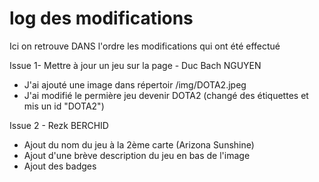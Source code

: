 # log des modifications 
Ici on retrouve DANS l'ordre les modifications qui ont été effectué

Issue 1- Mettre à jour un jeu sur la page - Duc Bach NGUYEN
- J'ai ajouté une image dans répertoir /img/DOTA2.jpeg
- J'ai modifié le permière jeu devenir DOTA2 (changé des étiquettes et mis un id "DOTA2")


Issue 2 - Rezk BERCHID
- Ajout du nom du jeu à la 2ème carte (Arizona Sunshine)
- Ajout d'une brève description du jeu en bas de l'image  
- Ajout des badges